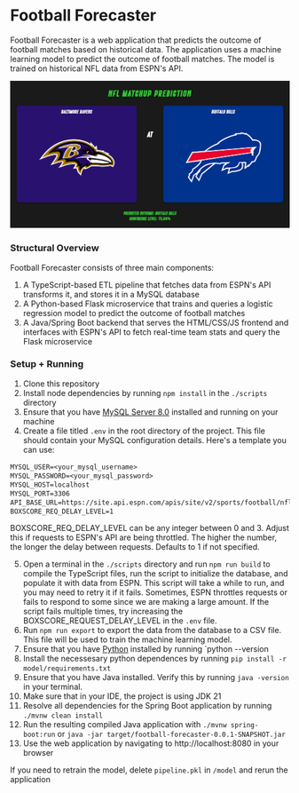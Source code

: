 # Football Forecaster

Football Forecaster is a web application that predicts the outcome of football matches based on historical data.
The application uses a machine learning model to predict the outcome of football matches. 
The model is trained on historical NFL data from ESPN's API.

![img.png](img.png)

### Structural Overview

Football Forecaster consists of three main components:
1. A TypeScript-based ETL pipeline that fetches data from ESPN's API transforms it, and stores it in a MySQL database
2. A Python-based Flask microservice that trains and queries a logistic regression model to predict the outcome of football matches
3. A Java/Spring Boot backend that serves the HTML/CSS/JS frontend and interfaces with ESPN's API to fetch real-time team stats and query the Flask microservice

### Setup + Running

1. Clone this repository
2. Install node dependencies by running `npm install` in the `./scripts` directory
3. Ensure that you have [MySQL Server 8.0](https://dev.mysql.com/downloads/mysql/8.0.html) installed and running on your machine
4. Create a file titled `.env` in the root directory of the project. This file should contain your MySQL configuration details. Here's a template you can use:

```env
MYSQL_USER=<your_mysql_username>
MYSQL_PASSWORD=<your_mysql_password>
MYSQL_HOST=localhost
MYSQL_PORT=3306
API_BASE_URL=https://site.api.espn.com/apis/site/v2/sports/football/nfl/
BOXSCORE_REQ_DELAY_LEVEL=1
```
BOXSCORE_REQ_DELAY_LEVEL can be any integer between 0 and 3. Adjust this if requests to ESPN's API are being throttled.
The higher the number, the longer the delay between requests. Defaults to 1 if not specified.

5. Open a terminal in the `./scripts` directory and run `npm run build` to compile the TypeScript files, run the
script to initialize the database, and populate it with data from ESPN. This script will take a while to run, and you may
need to retry it if it fails. Sometimes, ESPN throttles requests or fails to respond to some since we are making a large
amount. If the script fails multiple times, try increasing the BOXSCORE_REQUEST_DELAY_LEVEL in the `.env` file.
7. Run `npm run export` to export the data from the database to a CSV file. This file will be used to train the machine learning model.
9. Ensure that you have [Python](https://www.python.org/downloads/) installed by running `python --version
10. Install the necessesary python dependences by running `pip install -r model/requirements.txt`
11. Ensure that you have Java installed. Verify this by running `java -version` in your terminal.
12. Make sure that in your IDE, the project is using JDK 21
13. Resolve all dependencies for the Spring Boot application by running `./mvnw clean install`
14. Run the resulting compiled Java application with `./mvnw spring-boot:run` or `java -jar target/football-forecaster-0.0.1-SNAPSHOT.jar`
15. Use the web application by navigating to http://localhost:8080 in your browser

If you need to retrain the model, delete `pipeline.pkl` in `/model` and rerun the application



